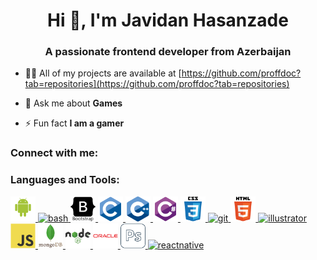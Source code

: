 <h1 align=center>Hi 👋, I'm Javidan Hasanzade</h1>
<h3 align=center>A passionate frontend developer from Azerbaijan</h3>

- 👨‍💻 All of my projects are available at [https://github.com/proffdoc?tab=repositories](https://github.com/proffdoc?tab=repositories)

- 💬 Ask me about **Games**

- ⚡ Fun fact **I am a gamer**

<h3 align=left>Connect with me:</h3>
<p align=left>
</p>

<h3 align=left>Languages and Tools:</h3>
<p align=left> <a href=https://developer.android.com target=_blank rel=noreferrer> <img src=https://raw.githubusercontent.com/devicons/devicon/master/icons/android/android-original-wordmark.svg alt=android width=40 height=40/> </a> <a href=https://www.gnu.org/software/bash/ target=_blank rel=noreferrer> <img src=https://www.vectorlogo.zone/logos/gnu_bash/gnu_bash-icon.svg alt=bash width=40 height=40/> </a> <a href=https://getbootstrap.com target=_blank rel=noreferrer> <img src=https://raw.githubusercontent.com/devicons/devicon/master/icons/bootstrap/bootstrap-plain-wordmark.svg alt=bootstrap width=40 height=40/> </a> <a href=https://www.cprogramming.com/ target=_blank rel=noreferrer> <img src=https://raw.githubusercontent.com/devicons/devicon/master/icons/c/c-original.svg alt=c width=40 height=40/> </a> <a href=https://www.w3schools.com/cpp/ target=_blank rel=noreferrer> <img src=https://raw.githubusercontent.com/devicons/devicon/master/icons/cplusplus/cplusplus-original.svg alt=cplusplus width=40 height=40/> </a> <a href=https://www.w3schools.com/cs/ target=_blank rel=noreferrer> <img src=https://raw.githubusercontent.com/devicons/devicon/master/icons/csharp/csharp-original.svg alt=csharp width=40 height=40/> </a> <a href=https://www.w3schools.com/css/ target=_blank rel=noreferrer> <img src=https://raw.githubusercontent.com/devicons/devicon/master/icons/css3/css3-original-wordmark.svg alt=css3 width=40 height=40/> </a> <a href=https://git-scm.com/ target=_blank rel=noreferrer> <img src=https://www.vectorlogo.zone/logos/git-scm/git-scm-icon.svg alt=git width=40 height=40/> </a> <a href=https://www.w3.org/html/ target=_blank rel=noreferrer> <img src=https://raw.githubusercontent.com/devicons/devicon/master/icons/html5/html5-original-wordmark.svg alt=html5 width=40 height=40/> </a> <a href=https://www.adobe.com/in/products/illustrator.html target=_blank rel=noreferrer> <img src=https://www.vectorlogo.zone/logos/adobe_illustrator/adobe_illustrator-icon.svg alt=illustrator width=40 height=40/> </a> <a href=https://developer.mozilla.org/en-US/docs/Web/JavaScript target=_blank rel=noreferrer> <img src=https://raw.githubusercontent.com/devicons/devicon/master/icons/javascript/javascript-original.svg alt=javascript width=40 height=40/> </a> <a href=https://www.mongodb.com/ target=_blank rel=noreferrer> <img src=https://raw.githubusercontent.com/devicons/devicon/master/icons/mongodb/mongodb-original-wordmark.svg alt=mongodb width=40 height=40/> </a> <a href=https://nodejs.org target=_blank rel=noreferrer> <img src=https://raw.githubusercontent.com/devicons/devicon/master/icons/nodejs/nodejs-original-wordmark.svg alt=nodejs width=40 height=40/> </a> <a href=https://www.oracle.com/ target=_blank rel=noreferrer> <img src=https://raw.githubusercontent.com/devicons/devicon/master/icons/oracle/oracle-original.svg alt=oracle width=40 height=40/> </a> <a href=https://www.photoshop.com/en target=_blank rel=noreferrer> <img src=https://raw.githubusercontent.com/devicons/devicon/master/icons/photoshop/photoshop-line.svg alt=photoshop width=40 height=40/> </a> <a href=https://reactnative.dev/ target=_blank rel=noreferrer> <img src=https://reactnative.dev/img/header_logo.svg alt=reactnative width=40 height=40/> </a> </p>
